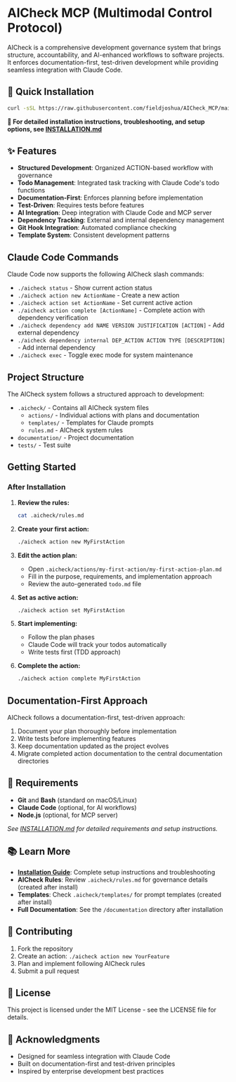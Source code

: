 # AICheck MCP (Multimodal Control Protocol)

AICheck is a comprehensive development governance system that brings structure, accountability, and AI-enhanced workflows to software projects. It enforces documentation-first, test-driven development while providing seamless integration with Claude Code.

## 🚀 Quick Installation

```bash
curl -sSL https://raw.githubusercontent.com/fieldjoshua/AICheck_MCP/main/ultimate_aicheck_installer.sh | bash
```

**📖 For detailed installation instructions, troubleshooting, and setup options, see [INSTALLATION.md](INSTALLATION.md)**

## ✨ Features

- **Structured Development**: Organized ACTION-based workflow with governance
- **Todo Management**: Integrated task tracking with Claude Code's todo functions
- **Documentation-First**: Enforces planning before implementation
- **Test-Driven**: Requires tests before features
- **AI Integration**: Deep integration with Claude Code and MCP server
- **Dependency Tracking**: External and internal dependency management
- **Git Hook Integration**: Automated compliance checking
- **Template System**: Consistent development patterns

## Claude Code Commands

Claude Code now supports the following AICheck slash commands:

- `./aicheck status` - Show current action status
- `./aicheck action new ActionName` - Create a new action
- `./aicheck action set ActionName` - Set current active action
- `./aicheck action complete [ActionName]` - Complete action with dependency verification
- `./aicheck dependency add NAME VERSION JUSTIFICATION [ACTION]` - Add external dependency
- `./aicheck dependency internal DEP_ACTION ACTION TYPE [DESCRIPTION]` - Add internal dependency
- `./aicheck exec` - Toggle exec mode for system maintenance

## Project Structure

The AICheck system follows a structured approach to development:

- `.aicheck/` - Contains all AICheck system files
  - `actions/` - Individual actions with plans and documentation
  - `templates/` - Templates for Claude prompts
  - `rules.md` - AICheck system rules
- `documentation/` - Project documentation
- `tests/` - Test suite

## Getting Started

### After Installation

1. **Review the rules:**
   ```bash
   cat .aicheck/rules.md
   ```

2. **Create your first action:**
   ```bash
   ./aicheck action new MyFirstAction
   ```

3. **Edit the action plan:**
   - Open `.aicheck/actions/my-first-action/my-first-action-plan.md`
   - Fill in the purpose, requirements, and implementation approach
   - Review the auto-generated `todo.md` file

4. **Set as active action:**
   ```bash
   ./aicheck action set MyFirstAction
   ```

5. **Start implementing:**
   - Follow the plan phases
   - Claude Code will track your todos automatically
   - Write tests first (TDD approach)

6. **Complete the action:**
   ```bash
   ./aicheck action complete MyFirstAction
   ```

## Documentation-First Approach

AICheck follows a documentation-first, test-driven approach:

1. Document your plan thoroughly before implementation
2. Write tests before implementing features
3. Keep documentation updated as the project evolves
4. Migrate completed action documentation to the central documentation directories

## 🔧 Requirements

- **Git** and **Bash** (standard on macOS/Linux)
- **Claude Code** (optional, for AI workflows)
- **Node.js** (optional, for MCP server)

*See [INSTALLATION.md](INSTALLATION.md) for detailed requirements and setup instructions.*

## 📚 Learn More

- **[Installation Guide](INSTALLATION.md)**: Complete setup instructions and troubleshooting
- **AICheck Rules**: Review `.aicheck/rules.md` for governance details (created after install)
- **Templates**: Check `.aicheck/templates/` for prompt templates (created after install)
- **Full Documentation**: See the `/documentation` directory after installation

## 🤝 Contributing

1. Fork the repository
2. Create an action: `./aicheck action new YourFeature`
3. Plan and implement following AICheck rules
4. Submit a pull request

## 📄 License

This project is licensed under the MIT License - see the LICENSE file for details.

## 🙏 Acknowledgments

- Designed for seamless integration with Claude Code
- Built on documentation-first and test-driven principles
- Inspired by enterprise development best practices
